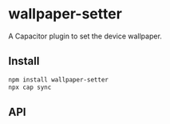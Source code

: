# wallpaper-setter

A Capacitor plugin to set the device wallpaper.

## Install

```bash
npm install wallpaper-setter
npx cap sync
```

## API

<docgen-index></docgen-index>

<docgen-api>
<!-- run docgen to generate docs from the source -->
<!-- More info: https://github.com/ionic-team/capacitor-docgen -->
</docgen-api>
